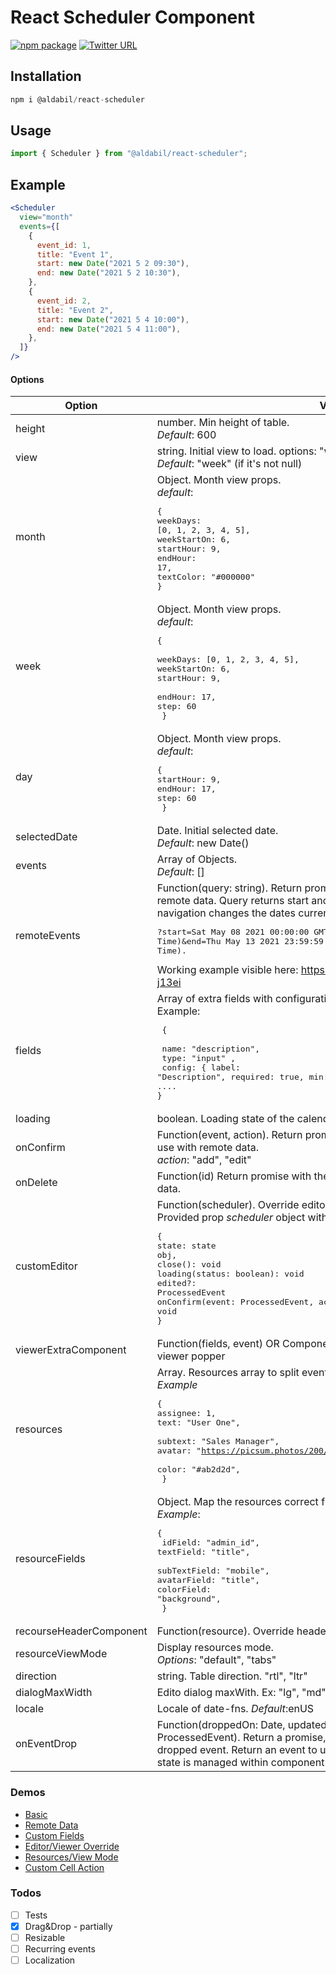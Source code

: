 # React Scheduler Component

[![npm package](https://img.shields.io/npm/v/@aldabil/react-scheduler/latest.svg)](https://www.npmjs.com/package/@aldabil/react-scheduler)
[![Twitter URL](https://img.shields.io/twitter/url?label=%40aldabil&style=social&url=https%3A%2F%2Ftwitter.com%2Fintent%2Ffollow%3Fscreen_name%3Daldabil21)](https://twitter.com/intent/follow?screen_name=aldabil21)

## Installation

```jsx
npm i @aldabil/react-scheduler
```

## Usage

```jsx
import { Scheduler } from "@aldabil/react-scheduler";
```

## Example

```jsx
<Scheduler
  view="month"
  events={[
    {
      event_id: 1,
      title: "Event 1",
      start: new Date("2021 5 2 09:30"),
      end: new Date("2021 5 2 10:30"),
    },
    {
      event_id: 2,
      title: "Event 2",
      start: new Date("2021 5 4 10:00"),
      end: new Date("2021 5 4 11:00"),
    },
  ]}
/>
```

#### Options

| Option                  | Value                                                                                                                                                                                                                                                                                                                                                                                                                     |
| ----------------------- | ------------------------------------------------------------------------------------------------------------------------------------------------------------------------------------------------------------------------------------------------------------------------------------------------------------------------------------------------------------------------------------------------------------------------- |
| height                  | number. Min height of table. <br> _Default_: 600                                                                                                                                                                                                                                                                                                                                                                          |
| view                    | string. Initial view to load. options: "week", "month", "day". <br> _Default_: "week" (if it's not null)                                                                                                                                                                                                                                                                                                                  |
| month                   | Object. Month view props. <br> _default_: <pre>{<br>weekDays: [0, 1, 2, 3, 4, 5], <br>weekStartOn: 6, <br>startHour: 9, <br>endHour: 17, <br>textColor: "#000000"<br>}</pre>                                                                                                                                                                                                                                                                       |
| week                    | Object. Month view props. <br> _default_: <pre>{ <br>weekDays: [0, 1, 2, 3, 4, 5], <br>weekStartOn: 6, <br>startHour: 9, <br>endHour: 17,<br>step: 60<br> }</pre>                                                                                                                                                                                                                                                         |
| day                     | Object. Month view props. <br> _default_: <pre>{<br>startHour: 9, <br>endHour: 17, <br>step: 60<br> }</pre>                                                                                                                                                                                                                                                                                                               |
| selectedDate            | Date. Initial selected date. <br>_Default_: new Date()                                                                                                                                                                                                                                                                                                                                                                    |
| events                  | Array of Objects. <br>_Default_: []                                                                                                                                                                                                                                                                                                                                                                                       |
| remoteEvents            | Function(query: string). Return promise of array of events. Used for remote data. Query returns start and end timestamps as the user navigation changes the dates currently in view. Example query value: <pre>?start=Sat May 08 2021 00:00:00 GMT+0100 (British Summer Time)&end=Thu May 13 2021 23:59:59 GMT+0100 (British Summer Time).</pre> Working example visible here: https://codesandbox.io/s/remote-data-j13ei |
| fields                  | Array of extra fields with configurations. <br> Example: <pre> { <br> name: "description", <br> type: "input" , <br> config: { label: "Description", required: true, min: 3, email: true, variant: "outlined", ....<br>}</pre>                                                                                                                                                                                            |
| loading                 | boolean. Loading state of the calendar table                                                                                                                                                                                                                                                                                                                                                                              |
| onConfirm               | Function(event, action). Return promise with the new added/edited event use with remote data. <br> _action_: "add", "edit"                                                                                                                                                                                                                                                                                                |
| onDelete                | Function(id) Return promise with the deleted event id to use with remote data.                                                                                                                                                                                                                                                                                                                                            |
| customEditor            | Function(scheduler). Override editor modal. <br> Provided prop _scheduler_ object with helper props: <br> <pre>{<br>state: state obj, <br>close(): void<br>loading(status: boolean): void<br>edited?: ProcessedEvent<br>onConfirm(event: ProcessedEvent, action:EventActions): void<br>}</pre>                                                                                                                            |
| viewerExtraComponent    | Function(fields, event) OR Component. Additional component in event viewer popper                                                                                                                                                                                                                                                                                                                                         |
| resources               | Array. Resources array to split event views with resources <br>_Example_ <pre>{<br>assignee: 1,<br>text: "User One", <br>subtext: "Sales Manager", <br>avatar: "https://picsum.photos/200/300", <br>color: "#ab2d2d",<br> }</pre>                                                                                                                                                                                         |
| resourceFields          | Object. Map the resources correct fields. <br>_Example_: <pre>{<br> idField: "admin_id", <br>textField: "title", <br>subTextField: "mobile", <br>avatarField: "title", <br>colorField: "background",<br> }</pre>                                                                                                                                                                                                          |
| recourseHeaderComponent | Function(resource). Override header component of resource                                                                                                                                                                                                                                                                                                                                                                 |
| resourceViewMode        | Display resources mode. <br>_Options_: "default", "tabs"                                                                                                                                                                                                                                                                                                                                                                  |
| direction               | string. Table direction. "rtl", "ltr"                                                                                                                                                                                                                                                                                                                                                                                     |
| dialogMaxWidth          | Edito dialog maxWith. Ex: "lg", "md", "sm"... _Default_:"md"                                                                                                                                                                                                                                                                                                                                                              |
| locale                  | Locale of date-fns. _Default_:enUS                                                                                                                                                                                                                                                                                                                                                                                        |
| onEventDrop             | Function(droppedOn: Date, updatedEvent: ProcessedEvent, originalEvent: ProcessedEvent). Return a promise, used to update remote data of the dropped event. Return an event to update state internally, or void if event state is managed within component                                                                                                                                                                 |

### Demos

- [Basic](https://codesandbox.io/s/react-scheduler-demo-standard-v96bd)
- [Remote Data](https://codesandbox.io/s/remote-data-j13ei)
- [Custom Fields](https://codesandbox.io/s/custom-fields-b2kbv)
- [Editor/Viewer Override](https://codesandbox.io/s/customeditor-tt2pf)
- [Resources/View Mode](https://codesandbox.io/s/resources-7wlcy)
- [Custom Cell Action](https://codesandbox.io/s/custom-cell-action-n02dv)

### Todos

- [ ] Tests
- [x] Drag&Drop - partially
- [ ] Resizable
- [ ] Recurring events
- [ ] Localization
